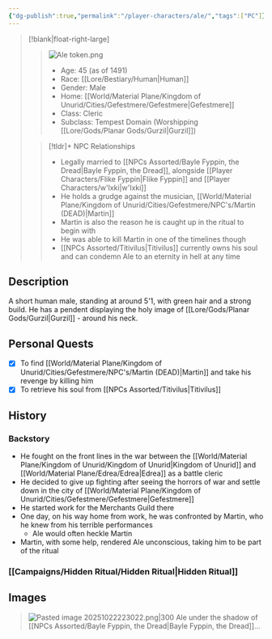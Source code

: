 ```yaml
---
{"dg-publish":true,"permalink":"/player-characters/ale/","tags":["PC"]}
---
```



>[!blank|float-right-large]
>>![Ale token.png](/img/user/z_Assets/Ale%20token.png)
>>- Age: 45 (as of 1491)
>>- Race: [[Lore/Bestiary/Human\|Human]]
>>- Gender: Male 
>>- Home: [[World/Material Plane/Kingdom of Unurid/Cities/Gefestmere/Gefestmere\|Gefestmere]]
>>- Class: Cleric 
>>- Subclass: Tempest Domain (Worshipping [[Lore/Gods/Planar Gods/Gurzil\|Gurzil]])
>
>>[!tldr]+ NPC Relationships
>>- Legally married to [[NPCs Assorted/Bayle Fyppin, the Dread\|Bayle Fyppin, the Dread]], alongside [[Player Characters/Flike Fyppin\|Flike Fyppin]] and [[Player Characters/w'Ixki\|w'Ixki]]
>>- He holds a grudge against the musician, [[World/Material Plane/Kingdom of Unurid/Cities/Gefestmere/NPC's/Martin (DEAD)\|Martin]] 
>>	- Martin is also the reason he is caught up in the ritual to begin with
>>	- He was able to kill Martin in one of the timelines though
>>- [[NPCs Assorted/Titivilus\|Titivilus]] currently owns his soul and can condemn Ale to an eternity in hell at any time


## Description
A short human male, standing at around 5'1, with green hair and a strong build. He has a pendent displaying the holy image of [[Lore/Gods/Planar Gods/Gurzil\|Gurzil]] - around his neck.

## Personal Quests
- [x] To find [[World/Material Plane/Kingdom of Unurid/Cities/Gefestmere/NPC's/Martin (DEAD)\|Martin]] and take his revenge by killing him
- [x] To retrieve his soul from [[NPCs Assorted/Titivilus\|Titivilus]]

## History
### Backstory
- He fought on the front lines in the war between the [[World/Material Plane/Kingdom of Unurid/Kingdom of Unurid\|Kingdom of Unurid]] and [[World/Material Plane/Edrea/Edrea\|Edrea]] as a battle cleric
- He decided to give up fighting after seeing the horrors of war and settle down in the city of [[World/Material Plane/Kingdom of Unurid/Cities/Gefestmere/Gefestmere\|Gefestmere]]
- He started work for the Merchants Guild there
- One day, on his way home from work, he was confronted by Martin, who he knew from his terrible performances
	- Ale would often heckle Martin
- Martin, with some help, rendered Ale unconscious, taking him to be part of the ritual  
### [[Campaigns/Hidden Ritual/Hidden Ritual\|Hidden Ritual]]


## Images

>![Pasted image 20251022223022.png|300](/img/user/z_Assets/Pasted%20image%2020251022223022.png)
>Ale under the shadow of [[NPCs Assorted/Bayle Fyppin, the Dread\|Bayle Fyppin, the Dread]]...
